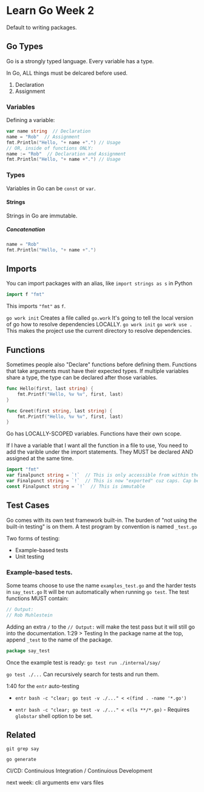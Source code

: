 

# Learn Go Week 2

Default to writing packages.

## Go Types
Go is a strongly typed language.
Every variable has a type.

In Go, ALL things must be delcared before used.

1. Declaration
2. Assignment

### Variables

Defining a variable:
```go
var name string  // Declaration
name = "Rob"  // Assignment
fmt.Println("Hello, "+ name +".") // Usage
// OR, inside of functions ONLY:
name := "Rob"  // Declaration and Assignment
fmt.Println("Hello, "+ name +".") // Usage
```

### Types
Variables in Go can be `const` or `var`.

#### Strings
Strings in Go are immutable.

##### Concatenation
```go
name = "Rob"
fmt.Println("Hello, "+ name +".")
```

## Imports
You can import packages with an alias, like `import strings as s` in Python
```go
import f "fmt"
```
This imports `"fmt"` as `f`.

`go work init`
Creates a file called `go.work`
It's going to tell the local version of go how to resolve dependencies LOCALLY.
`go work init`
`go work use .`
This makes the project use the current directory to resolve dependencies.



## Functions
Sometimes people also "Declare" functions before defining them.
Functions that take arguments must have their expected types.
If multiple variables share a type, the type can be declared after those variables.
```go
func Hello(first, last string) {
    fmt.Printf("Hello, %v %v", first, last)
}

func Greet(first string, last string) {
    fmt.Printf("Hello, %v %v", first, last)
}
```
Go has LOCALLY-SCOPED variables.
Functions have their own scope.

If I have a variable that I want all the function in a file to use, 
You need to add the varible under the import statements.
They MUST be declared AND assigned at the same time.
```go
import "fmt"
var finalpunct string = `!`  // This is only accessible from within the file
var Finalpunct string = `!`  // This is now "exported" cuz caps. Cap be used from any file.
const Finalpunct string = `!`  // This is immutable
```


## Test Cases
Go comes with its own test framework built-in.
The burden of "not using the built-in testing" is on them.
A test program by convention is named `_test.go`

Two forms of testing: 
* Example-based tests
* Unit testing

### Example-based tests.
Some teams choose to use the name `examples_test.go` and the harder tests in `say_test.go`
It will be run automatically when running `go test`.
The test functions MUST contain:
```go
// Output:
// Rob Muhlestein
```
Adding an extra `/` to the `// Output:` will make the test pass but it will still go into the
documentation.
1:29 > Testing 
In the package name at the top, append `_test` to the name of the package.
```go
package say_test
```
Once the example test is ready:
`go test run ./internal/say/`

`go test ./...` Can recursively search for tests and run them.

1:40 for the `entr` auto-testing
* `entr bash -c "clear; go test -v ./..." < <(find . -name '*.go')`

* `entr bash -c "clear; go test -v ./..." < <(ls **/*.go)` - Requires `globstar` shell option to be set. 



## Related
`git grep say` 

`go generate`

CI/CD: Continuious Integration / Continuious Development


next week:
cli arguments
env vars
files

